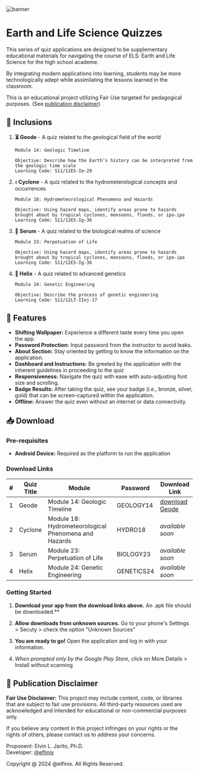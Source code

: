 ![banner](https://github.com/user-attachments/assets/0b45a932-0dd1-44c1-920d-02c2d18077bb)

# Earth and Life Science Quizzes

This series of quiz applications are designed to be supplementary educational materials for navigating the course of ELS: Earth and Life Science for the high school academe.

By integrating modern applications into learning, students may be more technologically adept while assimilating the lessons learned in the classroom.

This is an educational project utilizing Fair Use targeted for pedagogical purposes. (See [publication disclaimer](#-publication-disclaimer))

## 💼 Inclusions

1. **⏳ Geode** - A quiz related to the geological field of the world

    ```
    Module 14: Geologic Timeline

    Objective: Describe how the Earth’s history can be interpreted from the geologic time scale
    Learning Code: S11/12ES-Ie-29
    ```

2. **💧 Cyclone** - A quiz related to the hydrometerological concepts and occurrences

    ```
    Module 18: Hydrometeorological Phenomena and Hazards

    Objective: Using hazard maps, identify areas prone to hazards brought about by tropical cyclones, monsoons, floods, or ipo-ipo
    Learning Code: S11/12ES-Ig-36
    ```

3. **💊 Serum** - A quiz related to the biological realms of science

    ```
    Module 23: Perpetuation of Life

    Objective: Using hazard maps, identify areas prone to hazards brought about by tropical cyclones, monsoons, floods, or ipo-ipo
    Learning Code: S11/12ES-Ig-36
    ```

4. **🧬 Helix** - A quiz related to advanced genetics

    ```
    Module 24: Genetic Engineering

    Objective: Describe the process of genetic engineering
    Learning Code: S11/12LT-IIej-17
    ```

## 🏁 Features

-   **Shifting Wallpaper:** Experience a different taste every time you open the app.
-   **Password Protection:** Input password from the instructor to avoid leaks.
-   **About Section:** Stay oriented by getting to know the information on the application.
-   **Dashboard and Instructions:** Be greeted by the application with the inherent guidelines in proceeding to the quiz
-   **Responsiveness:** Navigate the quiz with ease with auto-adjusting font size and scrolling.
-   **Badge Results:** After taking the quiz, see your badge (i.e., bronze, silver, gold) that can be screen-captured within the application.
-   **Offline:** Answer the quiz even without an internet or data connectivity.

## 📥 Download

### Pre-requisites

-   **Android Device:** Required as the platform to run the application

### Download Links

| #   | Quiz Title | Module                                               | Password   | Download Link      |
| --- | ---------- | ---------------------------------------------------- | ---------- | ------------------ |
| 1   | Geode      | Module 14: Geologic Timeline                         | GEOLOGY14  | [download Geode](https://github.com/elfinix/sirelvin-quiz-apps/releases/download/v1.0/Geode.apk) |
| 2   | Cyclone    | Module 18: Hydrometeorological Phenomena and Hazards | HYDRO18    | _available soon_   |
| 3   | Serum      | Module 23: Perpetuation of Life                      | BIOLOGY23  | _available soon_   |
| 4   | Helix      | Module 24: Genetic Engineering                       | GENETICS24 | _available soon_   |

### Getting Started

1. **Download your app from the download links above.** An .apk file should be downloaded.\*\*

2. **Allow downloads from unknown sources.** Go to your phone's Settings > Secuty > check the option "Unknown Sources"

3. **You are ready to go!** Open the application and log in with your information.

4. *When prompted only by the Google Play Store*, click on More Details > Install without scanning

## 📜 Publication Disclaimer

**Fair Use Disclaimer:** This project may include content, code, or libraries that are subject to fair use provisions. All third-party resources used are acknowledged and intended for educational or non-commercial purposes only.

If you believe any content in this project infringes on your rights or the rights of others, please contact us to address your concerns.

Proponent: Elvin L. Jarito, Ph.D.<br>
Developer: [@eflinix](https://github.com/elfinix)

Copyright @ 2024 @elfinix. All Rights Reserved.
